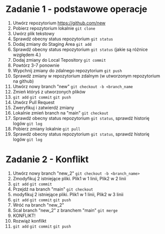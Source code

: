 # Zadanie 1 - podstawowe operacje

1. Utwórz repozytorium https://github.com/new
2. Pobierz repozytorium lokalnie `git clone`
3. Uwórz plik tekstowy
4. Sprawdź obecny status repozytorium `git status`
5. Dodaj zmiany do Staging Area `git add`  
6. Sprawdź obecny status repozytorium `git status` (jakie są różnice względem 4.)
7. Dodaj zmiany do Local Tepository `git commit`
8. Powtórz 3-7 ponownie
9. Wypchnij zmiany do zdalnego repozytorium `git push`  
10. Sprawdź zmiany w  repozytorium zdalnym (w utworzonym repozytorium na github)
11. Utwórz nowy branch "new" `git checkout -b <branch_name`
12. Zmień któryś z utworzonych plików
13. `git add`  `git commit` `git push`
14. Utwórz Pull Request
15. Zweryfikuj i zatwierdź zmiany
16. Lokalnie zmień branch na "main"  `git checkout`
17. Sprawdź obecny status repozytorium `git status`, sprawdź historię logów `git log`
18. Pobierz zmiany lokalnie `git pull`
19. Sprawdź obecny status repozytorium `git status`, sprawdź historię logów `git log`

# Zadanie 2 - Konflikt
1. Utwórz nowy branch "new_2" `git checkout -b <branch_name>`
2. Zmodyfikuj 2 istniejące pliki. Plik1 w 1 linii, Plik2 w 2 linii
3. `git add`  `git commit` 
4. Przejdź na branch "main" `git checkout`
5. modyfikuj 2 istniejące pliki. Plik1 w 1 linii, Plik2 w 3 linii
6. `git add`  `git commit` `git push`
7. Wróć na branch "new_2"
8. Scal branch "new_2" z branchem "main" `git merge `
9. KONFLIKT!
10. Rozwiąż konfilkt 
11. `git add`  `git commit` `git push`
